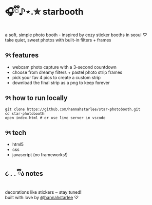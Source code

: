 # 🎧ྀི♪⋆.✮ starbooth

a soft, simple photo booth - inspired by cozy sticker booths in seoul ♡  
take quiet, sweet photos with built-in filters + frames  

## ୨ৎ features
- webcam photo capture with a 3-second countdown
- choose from dreamy filters + pastel photo strip frames
- pick your fav 4 pics to create a custom strip
- download the final strip as a png to keep forever

## ୨ৎ how to run locally
```
git clone https://github.com/hannahstarlee/star-photobooth.git  
cd star-photobooth  
open index.html # or use live server in vscode
```

## ୨ৎ tech
- html5
- css
- javascript (no frameworks!)

## ૮ ․ ․ ྀིა notes
decorations like stickers ~ stay tuned!  
built with love by [@hannahstarlee](https://github.com/hannahstarlee) ♡
